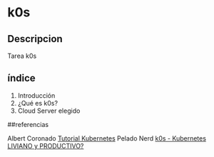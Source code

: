 # k0s
## Descripcion
Tarea k0s

## índice
1. Introducción
2. ¿Qué es k0s?
3. Cloud Server elegido



##referencias


Albert Coronado
[Tutorial Kubernetes](https://www.youtube.com/watch?v=gmFSmzAWcig)
Pelado Nerd
[k0s - Kubernetes LIVIANO y PRODUCTIVO?](https://www.youtube.com/watch?v=netJ0Nuj_tw&t=200s)
